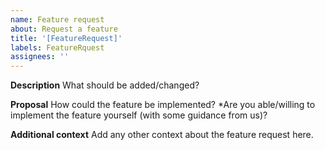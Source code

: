 ```yaml
---
name: Feature request
about: Request a feature
title: '[FeatureRequest]'
labels: FeatureRquest
assignees: ''
---
```


**Description**
What should be added/changed?

**Proposal**
How could the feature be implemented?
\*Are you able/willing to implement the feature yourself (with some guidance from us)?

**Additional context**
Add any other context about the feature request here.
